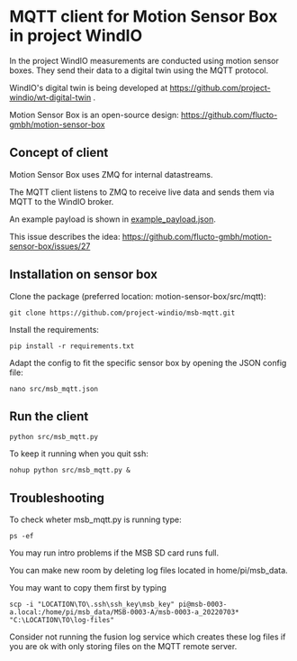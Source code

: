 # MQTT client for Motion Sensor Box in project WindIO

In the project WindIO measurements are conducted using motion sensor boxes. They send their data to a digital twin using the MQTT protocol.

WindIO's digital twin is being developed at https://github.com/project-windio/wt-digital-twin .

Motion Sensor Box is an open-source design: https://github.com/flucto-gmbh/motion-sensor-box

## Concept of client

Motion Sensor Box uses ZMQ for internal datastreams.

The MQTT client  listens to ZMQ to receive live data and sends them via MQTT to the WindIO broker.

An example payload is shown in [example_payload.json](example_payload.json).

This issue describes the idea: https://github.com/flucto-gmbh/motion-sensor-box/issues/27

## Installation on sensor box

Clone the package (preferred location: motion-sensor-box/src/mqtt):

```
git clone https://github.com/project-windio/msb-mqtt.git
```

Install the requirements:

```
pip install -r requirements.txt
```

Adapt the config to fit the specific sensor box by opening the JSON config file:

```
nano src/msb_mqtt.json
```

## Run the client

```
python src/msb_mqtt.py
```

To keep it running when you quit ssh:

```
nohup python src/msb_mqtt.py &
```


## Troubleshooting

To check wheter msb_mqtt.py is running type:

```
ps -ef
```

You may run intro problems if the MSB SD card runs full.

You can make new room by deleting log files located in home/pi/msb_data.

You may want to copy them first by typing

```
scp -i "LOCATION\TO\.ssh\ssh_key\msb_key" pi@msb-0003-a.local:/home/pi/msb_data/MSB-0003-A/msb-0003-a_20220703* "C:\LOCATION\TO\log-files"
```

Consider not running the fusion log service which creates these log files if you are ok with only storing files on the MQTT remote server.
